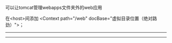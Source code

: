 可以让tomcat管理webapps文件夹外的web应用

在&lt;host&gt;间添加 &lt;Context path="/web" docBase="虚拟目录位置（绝对路劲）"&gt;；



---

---






